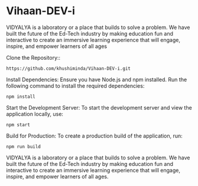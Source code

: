 # Vihaan-DEV-i

VIDYALYA is a laboratory or a place that builds to solve a problem. We have built the future of the Ed-Tech industry by making education fun and interactive to create an immersive learning experience that will engage, inspire, and empower learners of all ages


Clone the Repository::

    https://github.com/khushiminda/Vihaan-DEV-i.git

Install Dependencies: Ensure you have Node.js and npm installed. Run the  following command to install the required dependencies:

    npm install

Start the Development Server: To start the development server and view the application locally, use:

    npm start

Build for Production: To create a production build of the application, run:

    npm run build

VIDYALYA is a laboratory or a place that builds to solve a problem. We have built the future of the Ed-Tech industry by making education fun and interactive to create an immersive learning experience that will engage, inspire, and empower learners of all ages.



